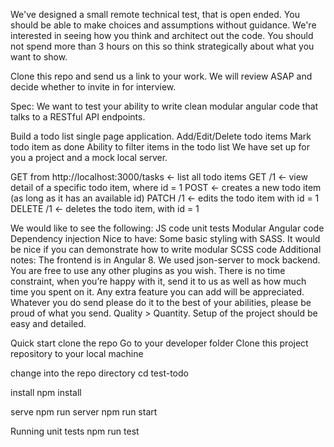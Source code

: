 We've designed a small remote technical test, that is open ended. You should be able to make choices and assumptions without guidance. We're interested in seeing how you think and architect out the code. You should not spend more than 3 hours on this so think strategically about what you want to show.

Clone this repo and send us a link to your work. We will review ASAP and decide whether to invite in for interview.

Spec:
We want to test your ability to write clean modular angular code that talks to a RESTful API endpoints.

Build a todo list single page application.
Add/Edit/Delete todo items
Mark todo item as done
Ability to filter items in the todo list
We have set up for you a project and a mock local server.

GET from http://localhost:3000/tasks ← list all todo items
GET /1 ← view detail of a specific todo item, where id = 1
POST ← creates a new todo item (as long as it has an available id)
PATCH /1 ← edits the todo item with id = 1
DELETE /1 ← deletes the todo item, with id = 1

 We would like to see the following:
JS code unit tests
Modular Angular code
Dependency injection
Nice to have:
Some basic styling with SASS. It would be nice if you can demonstrate how to write modular SCSS code
Additional notes:
The frontend is in Angular 8. We used json-server to mock backend. You are free to use any other plugins as you wish. There is no time constraint, when you’re happy with it, send it to us as well as how much time you spent on it. Any extra feature you can add will be appreciated.
Whatever you do send please do it to the best of your abilities, please be proud of what you send. Quality > Quantity. Setup of the project should be easy and detailed.

Quick start
clone the repo
Go to your developer folder Clone this project repository to your local machine

change into the repo directory
cd test-todo

install
npm install

serve
npm run server
npm run start

Running unit tests
npm run test
